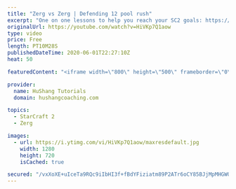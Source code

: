 ```yaml
---
title: "Zerg vs Zerg | Defending 12 pool rush"
excerpt: "One on one lessons to help you reach your SC2 goals: https://www.hushangcoaching.com ------------------------------------------------------------------------------------------------------- In this guide we take a look at how to defend one of the most infamous \"zerg rushes\" in sc2: the 12 pool. This rush"
originalUrl: https://youtube.com/watch?v=HiVKp7Q1aow
type: video
price: Free
length: PT10M28S
publishedDateTime: 2020-06-01T22:27:10Z
heat: 50

featuredContent: "<iframe width=\"800\" height=\"500\" frameborder=\"0\" src=\"https://www.youtube.com/embed/HiVKp7Q1aow\" allow=\"accelerometer; autoplay; encrypted-media; gyroscope; picture-in-picture\" allowfullscreen></iframe>"

provider:
  name: HuShang Tutorials
  domain: hushangcoaching.com

topics:
  - StarCraft 2
  - Zerg

images:
  - url: https://i.ytimg.com/vi/HiVKp7Q1aow/maxresdefault.jpg
    width: 1280
    height: 720
    isCached: true

secured: "/vxXoXE+uIceTa9RQc9iIbHI3f+fBdYFiziatm89P2ATr6oCY85BJjMpMHGWQGo2ERuNWI9E4Dv6KjPXDVPKdFJ8hX2Y+iN+/CqmsoHlr2i+DvF7oFY2ht3/b0YrRRJGiGPxY+O3Me+AIwaHCaXpZDGUCVTsmFhFh754Tzy32LqF3XA5bVPQBbvwRLLMZT7avJreHfb4sKgn8RknBmatmcObB4idy0dhHx3uoYOBKTUtSlejVcfXEdnX6FIiTdif53RnSUOVvYwNPDllUXzdCP3pnfIv5HgQrShJlKZHryscObVtaJ5xPoiYKh/BsgEsEbKMmmhh9MZDMx+eRRnAKNh2957XqiYh38u+lF22LXq9uxrudTb9G3xrgtfEygqq0qHYCRWfHRgDdQKENqGHhv1awN4QcC7h/i1hs69Spv8=;WeXE5+gW3fEZ+uaPgSQVvw=="
---
```


